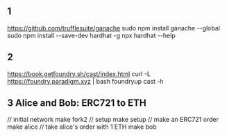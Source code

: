
## 1
https://github.com/trufflesuite/ganache
sudo npm install ganache --global
sudo npm install --save-dev hardhat -g
npx hardhat --help


## 2
https://book.getfoundry.sh/cast/index.html
curl -L https://foundry.paradigm.xyz | bash
foundryup
cast -h

## 3 Alice and Bob: ERC721 to ETH
// initial network
make fork2
// setup
make setup
// make an ERC721 order
make alice
// take alice's order with 1 ETH
make bob